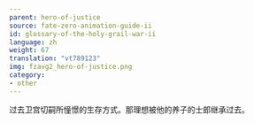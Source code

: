 ```yaml
---
parent: hero-of-justice
source: fate-zero-animation-guide-ii
id: glossary-of-the-holy-grail-war-ii
language: zh
weight: 67
translation: "vt789123"
img: fzavg2_hero-of-justice.png
category:
- other
---
```


过去卫宫切嗣所憧憬的生存方式。那理想被他的养子的士郎继承过去。
